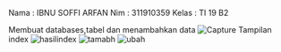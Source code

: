 Nama : IBNU SOFFI ARFAN
Nim  : 311910359
Kelas : TI 19 B2

Membuat databases,tabel dan menambahkan data
![Capture](https://user-images.githubusercontent.com/81373389/120222263-de306400-c269-11eb-863d-7b89f79285ae.JPG)
Tampilan index
![hasilindex](https://user-images.githubusercontent.com/81373389/120222282-e4bedb80-c269-11eb-9f9c-bd7c19bb7d95.JPG)
![tamabh](https://user-images.githubusercontent.com/81373389/120222315-f0120700-c269-11eb-86f6-cc5d48c13159.JPG)
![ubah](https://user-images.githubusercontent.com/81373389/120222342-facc9c00-c269-11eb-806d-e425e40a7aec.JPG)
